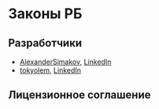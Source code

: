 # Законы РБ


## Разработчики
+ [AlexanderSimakov](https://github.com/AlexanderSimakov), [LinkedIn](https://www.linkedin.com/in/alexander-simakov-6a3499228/) 
+ [tokyolem](https://github.com/tokyolem), [LinkedIn](https://www.linkedin.com/in/heenworker/)

## Лицензионное соглашение
